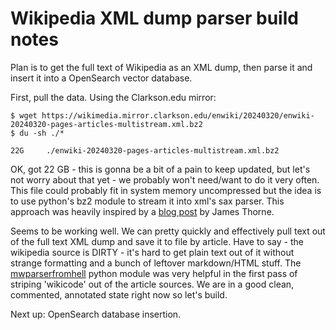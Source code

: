 # Wikipedia XML dump parser build notes

Plan is to get the full text of Wikipedia as an XML dump, then parse it and insert it into a OpenSearch vector database.

First, pull the data. Using the Clarkson.edu mirror:

```text
$ wget https://wikimedia.mirror.clarkson.edu/enwiki/20240320/enwiki-20240320-pages-articles-multistream.xml.bz2
$ du -sh ./*

22G     ./enwiki-20240320-pages-articles-multistream.xml.bz2
```

OK, got 22 GB - this is gonna be a bit of a pain to keep updated, but let's not worry about that yet - we probably won't need/want to do it very often. This file could probably fit in system memory uncompressed but the idea is to use python's bz2 module to stream it into xml's sax parser. This approach was heavily inspired by a [blog post](https://jamesthorne.com/blog/processing-wikipedia-in-a-couple-of-hours) by James Thorne.

Seems to be working well. We can pretty quickly and effectively pull text out of the full text XML dump and save it to file by article. Have to say - the wikipedia source is DIRTY - it's hard to get plain text out of it without strange formatting and a bunch of leftover markdown/HTML stuff. The [mwparserfromhell](https://github.com/earwig/mwparserfromhell) python module was very helpful in the first pass of striping 'wikicode' out of the article sources. We are in a good clean, commented, annotated state right now so let's build.

Next up: OpenSearch database insertion.
